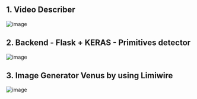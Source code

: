 ## 1. Video Describer

![image](https://github.com/juliuszlosinski/MachineLearning-Projects/assets/72278818/225257b1-1a00-4934-8a7e-ca6db0db2b15)

## 2. Backend - Flask + KERAS - Primitives detector

![image](https://github.com/juliuszlosinski/MachineLearning-Projects/assets/72278818/aec440d0-af3b-40d0-a414-ffcad6435d1f)

## 3. Image Generator Venus by using Limiwire

![image](https://github.com/juliuszlosinski/MachineLearning-Projects/assets/72278818/389c8602-9393-47c4-9f5e-38b72c71be3e)
